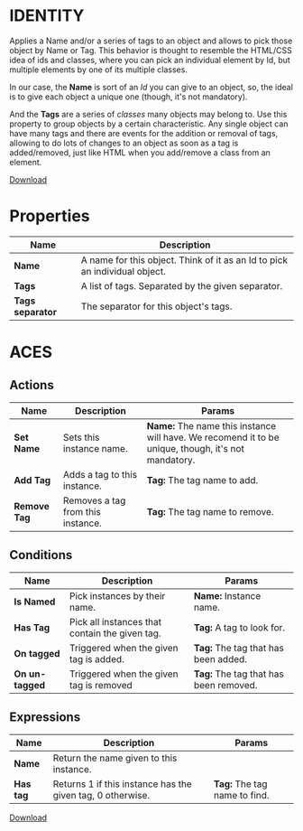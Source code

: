 # IDENTITY

Applies a Name and/or a series of tags to an object and allows to pick those object by Name or Tag. This behavior is thought to resemble the HTML/CSS idea of ids and classes, where you can pick an individual element by Id, but multiple elements by one of its multiple classes.

In our case, the **Name** is sort of an *Id* you can give to an object, so, the ideal is to give each object a unique one (though, it's not mandatory). 

And the **Tags** are a series of *classes* many objects may belong to. Use this property to group objects by a certain characteristic. Any single object can have many tags and there are events for the addition or removal of tags, allowing to do lots of changes to an object as soon as a tag is added/removed, just like HTML when you add/remove a class from an element.

[Download](https://www.construct.net/co/construct-2/addons/167/identity)

# Properties

| Name | Description |
|------|-------------|
| **Name** | A name for this object. Think of it as an Id to pick an individual object. |
| **Tags** | A list of tags. Separated by the given separator. |
| **Tags separator** | The separator for this object's tags. |

# ACES

## Actions

| Name | Description | Params |
|------|-------------|--------|
| **Set Name** | Sets this instance name. | **Name:** The name this instance will have. We recomend it to be unique, though, it's not mandatory. |
| **Add Tag** | Adds a tag to this instance. | **Tag:** The tag name to add. |
| **Remove Tag** | Removes a tag from this instance. | **Tag:** The tag name to remove. |

## Conditions

| Name | Description | Params |
|------|-------------|--------|
| **Is Named** | Pick instances by their name. | **Name:** Instance name. |
| **Has Tag** | Pick all instances that contain the given tag. | **Tag:** A tag to look for. |
| **On tagged** | Triggered when the given tag is added. | **Tag:** The tag that has been added. |
| **On un-tagged** | Triggered when the given tag is removed | **Tag:** The tag that has been removed. |

## Expressions

| Name | Description | Params |
|------|-------------|--------|
| **Name** | Return the name given to this instance. | |
| **Has tag** | Returns 1 if this instance has the given tag, 0 otherwise. | **Tag:** The tag name to find. |

[Download](https://www.construct.net/co/construct-2/addons/167/identity)